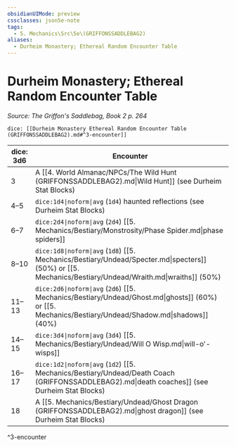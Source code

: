 ```yaml
---
obsidianUIMode: preview
cssclasses: json5e-note
tags:
  - 5. Mechanics\Src\5e\(GRIFFONSSADDLEBAG2)
aliases:
  - Durheim Monastery; Ethereal Random Encounter Table
---
```

# Durheim Monastery; Ethereal Random Encounter Table
*Source: The Griffon's Saddlebag, Book 2 p. 264* 

`dice: [[Durheim Monastery Ethereal Random Encounter Table (GRIFFONSSADDLEBAG2).md#^3-encounter]]`

| dice: 3d6 | Encounter |
|-----------|-----------|
| 3 | A [[4. World Almanac/NPCs/The Wild Hunt (GRIFFONSSADDLEBAG2).md\|Wild Hunt]] (see Durheim Stat Blocks) |
| 4–5 | `dice:1d4\|noform\|avg` (`1d4`) haunted reflections (see Durheim Stat Blocks) |
| 6–7 | `dice:2d4\|noform\|avg` (`2d4`) [[5. Mechanics/Bestiary/Monstrosity/Phase Spider.md\|phase spiders]] |
| 8–10 | `dice:1d8\|noform\|avg` (`1d8`) [[5. Mechanics/Bestiary/Undead/Specter.md\|specters]] (50%) or [[5. Mechanics/Bestiary/Undead/Wraith.md\|wraiths]] (50%) |
| 11–13 | `dice:2d6\|noform\|avg` (`2d6`) [[5. Mechanics/Bestiary/Undead/Ghost.md\|ghosts]] (60%) or [[5. Mechanics/Bestiary/Undead/Shadow.md\|shadows]] (40%) |
| 14–15 | `dice:3d4\|noform\|avg` (`3d4`) [[5. Mechanics/Bestiary/Undead/Will O Wisp.md\|will-o'-wisps]] |
| 16–17 | `dice:1d2\|noform\|avg` (`1d2`) [[5. Mechanics/Bestiary/Undead/Death Coach (GRIFFONSSADDLEBAG2).md\|death coaches]] (see Durheim Stat Blocks) |
| 18 | A [[5. Mechanics/Bestiary/Undead/Ghost Dragon (GRIFFONSSADDLEBAG2).md\|ghost dragon]] (see Durheim Stat Blocks) |
^3-encounter
